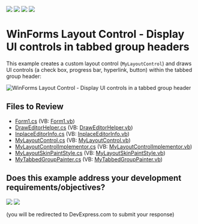 <!-- default badges list -->
![](https://img.shields.io/endpoint?url=https://codecentral.devexpress.com/api/v1/VersionRange/128633063/24.2.1%2B)
[![](https://img.shields.io/badge/Open_in_DevExpress_Support_Center-FF7200?style=flat-square&logo=DevExpress&logoColor=white)](https://supportcenter.devexpress.com/ticket/details/E2811)
[![](https://img.shields.io/badge/📖_How_to_use_DevExpress_Examples-e9f6fc?style=flat-square)](https://docs.devexpress.com/GeneralInformation/403183)
[![](https://img.shields.io/badge/💬_Leave_Feedback-feecdd?style=flat-square)](#does-this-example-address-your-development-requirementsobjectives)
<!-- default badges end -->

# WinForms Layout Control - Display UI controls in tabbed group headers

This example creates a custom layout control (`MyLayoutControl`) and draws UI controls (a check box, progress bar, hyperlink, button) within the tabbed group header:

![WinForms Layout Control - Display UI controls in a tabbed group header](https://raw.githubusercontent.com/DevExpress-Examples/how-to-place-controls-in-a-layoutcontrols-tabbed-group-header-e2811/13.1.4%2B/media/winforms-layout-control-tabbed-group.png)


## Files to Review

* [Form1.cs](./CS/Form1.cs) (VB: [Form1.vb](./VB/Form1.vb))
* [DrawEditorHelper.cs](./CS/MyLayoutControl/DrawEditorHelper.cs) (VB: [DrawEditorHelper.vb](./VB/MyLayoutControl/DrawEditorHelper.vb))
* [InplaceEditorInfo.cs](./CS/MyLayoutControl/InplaceEditorInfo.cs) (VB: [InplaceEditorInfo.vb](./VB/MyLayoutControl/InplaceEditorInfo.vb))
* [MyLayoutControl.cs](./CS/MyLayoutControl/MyLayoutControl.cs) (VB: [MyLayoutControl.vb](./VB/MyLayoutControl/MyLayoutControl.vb))
* [MyLayoutControlImplementor.cs](./CS/MyLayoutControl/MyLayoutControlImplementor.cs) (VB: [MyLayoutControlImplementor.vb](./VB/MyLayoutControl/MyLayoutControlImplementor.vb))
* [MyLayoutSkinPaintStyle.cs](./CS/MyLayoutControl/MyLayoutSkinPaintStyle.cs) (VB: [MyLayoutSkinPaintStyle.vb](./VB/MyLayoutControl/MyLayoutSkinPaintStyle.vb))
* [MyTabbedGroupPainter.cs](./CS/MyLayoutControl/MyTabbedGroupPainter.cs) (VB: [MyTabbedGroupPainter.vb](./VB/MyLayoutControl/MyTabbedGroupPainter.vb))
<!-- feedback -->
## Does this example address your development requirements/objectives?

[<img src="https://www.devexpress.com/support/examples/i/yes-button.svg"/>](https://www.devexpress.com/support/examples/survey.xml?utm_source=github&utm_campaign=winforms-layoutcontrol-show-ui-controls-in-tabbed-group-header&~~~was_helpful=yes) [<img src="https://www.devexpress.com/support/examples/i/no-button.svg"/>](https://www.devexpress.com/support/examples/survey.xml?utm_source=github&utm_campaign=winforms-layoutcontrol-show-ui-controls-in-tabbed-group-header&~~~was_helpful=no)

(you will be redirected to DevExpress.com to submit your response)
<!-- feedback end -->
